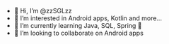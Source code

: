 - 👋 Hi, I’m @zzSGLzz
- 👀 I’m interested in Android apps, Kotlin and more...
- 🌱 I’m currently learning Java, SQL, Spring 🌱 
- 💞️ I’m looking to collaborate on Android apps


<!---
zzSGLzz/zzSGLzz is a ✨ special ✨ repository because its `README.md` (this file) appears on your GitHub profile.
You can click the Preview link to take a look at your changes.
--->
